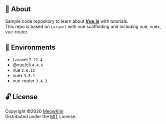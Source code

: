 ## :pencil: About
Sample code repository to learn about **[Vue.js](https://vuejs.org/)** with tutorials.  
This repo is based on `Laravel` with vue scaffolding and including vue, vuex, vue-router.  



## :pushpin: Environments
- Laravel `7.22.4`
- @vue/cli `4.4.6`
- vue `2.6.11`
- vuex `3.5.1`
- vue-router `3.4.3`


## :unlock: License
Copyright &copy;2020 [MeowKim](https://github.com/MeowKim)  
Distributed under the [MIT](https://github.com/MeowKim/vue_tutorial/blob/master/LICENSE) License.  
